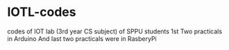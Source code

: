 # IOTL-codes
codes of IOT lab (3rd year CS subject) of SPPU students 
1st Two practicals in Arduino 
And last two practicals were in RasberyPi
